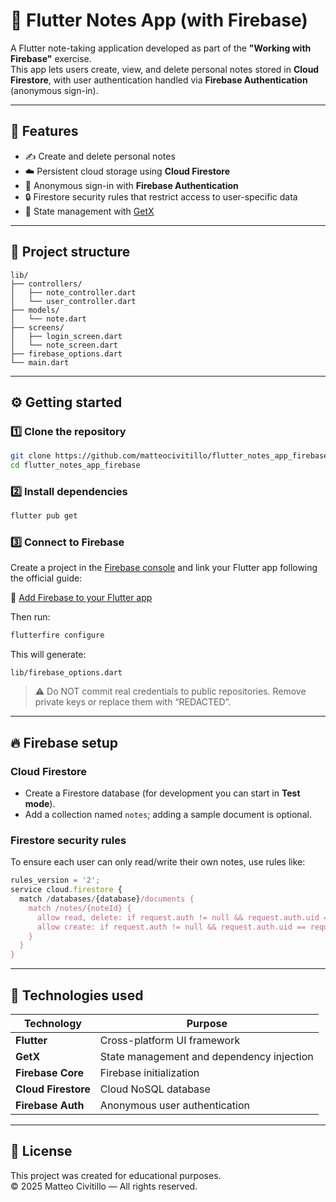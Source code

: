 # 📝 Flutter Notes App (with Firebase)

A Flutter note-taking application developed as part of the **"Working with Firebase"** exercise.  
This app lets users create, view, and delete personal notes stored in **Cloud Firestore**, with user authentication handled via **Firebase Authentication** (anonymous sign-in).

---

## 🚀 Features

- ✍️ Create and delete personal notes  
- ☁️ Persistent cloud storage using **Cloud Firestore**  
- 👤 Anonymous sign-in with **Firebase Authentication**  
- 🔒 Firestore security rules that restrict access to user-specific data  
- 🧩 State management with [GetX](https://pub.dev/packages/get)

---

## 📂 Project structure

```
lib/
├── controllers/
│   ├── note_controller.dart
│   └── user_controller.dart
├── models/
│   └── note.dart
├── screens/
│   ├── login_screen.dart
│   └── note_screen.dart
├── firebase_options.dart
└── main.dart
```

---

## ⚙️ Getting started

### 1️⃣ Clone the repository
```bash
git clone https://github.com/matteocivitillo/flutter_notes_app_firebase.git
cd flutter_notes_app_firebase
```

### 2️⃣ Install dependencies
```bash
flutter pub get
```

### 3️⃣ Connect to Firebase

Create a project in the [Firebase console](https://console.firebase.google.com/) and link your Flutter app following the official guide:

📘 [Add Firebase to your Flutter app](https://firebase.google.com/docs/flutter/setup)

Then run:

```bash
flutterfire configure
```

This will generate:

```
lib/firebase_options.dart
```

> ⚠️ Do NOT commit real credentials to public repositories. Remove private keys or replace them with “REDACTED”.

---

## 🔥 Firebase setup

### Cloud Firestore

- Create a Firestore database (for development you can start in **Test mode**).
- Add a collection named `notes`; adding a sample document is optional.

### Firestore security rules

To ensure each user can only read/write their own notes, use rules like:

```js
rules_version = '2';
service cloud.firestore {
  match /databases/{database}/documents {
    match /notes/{noteId} {
      allow read, delete: if request.auth != null && request.auth.uid == resource.data.userId;
      allow create: if request.auth != null && request.auth.uid == request.resource.data.userId;
    }
  }
}
```

---

## 🧠 Technologies used

| Technology          | Purpose                                   |
| ------------------- | ----------------------------------------- |
| **Flutter**         | Cross-platform UI framework               |
| **GetX**            | State management and dependency injection |
| **Firebase Core**   | Firebase initialization                   |
| **Cloud Firestore** | Cloud NoSQL database                      |
| **Firebase Auth**   | Anonymous user authentication             |

---

## 🏁 License

This project was created for educational purposes.  
© 2025 Matteo Civitillo — All rights reserved.
